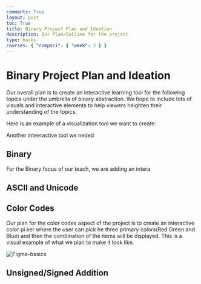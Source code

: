 ```yaml
---
comments: True
layout: post
toc: True
title: Binary Project Plan and Ideation
description: Our Plan/Outline for the project
type: hacks
courses: { "compsci": { "week": 2 } }
---
```


# Binary Project Plan and Ideation

Our overall plan is to create an interactive learning tool for the following topics under the umbrella of binary abstraction. We hope to include lots of visuals and interactive elements to help viewers heighten their understanding of the topics.

Here is an example of a visualization tool we want to create:

<!-- Binary Lightbulb Picture-->

Another inteeractive tool we neded

## Binary

For the Binary focus of our teach, we are adding an intera

## ASCII and Unicode

## Color Codes

Our plan for the color codes aspect of the project is to create an interactive color pi
ker where the user can pick
he three primary colors(Red Green and Blue) and then the combination of the items will be displayed. This is a visual example of what we plan to make it look like.

<img src="https://i.ibb.co/PxM0rXY/Figma-basics.png" alt="Figma-basics">

## Unsigned/Signed Addition
